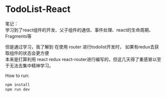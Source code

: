 # TodoList-React

笔记：  
  学习到了react组件的开发、父子组件的通信、事件处理、react的生命周期、Fragments等
  
  但是通过学习，我了解到 在使用 router 进行todolist开发时， 如果有redux去获取组件的状态会更方便  
本来是打算利用 react redux react-router进行编写的，但这几天得了重感冒以至于无法去集中精神学习。  
  
How to run:

```Bash
npm install
npm run dev
```

